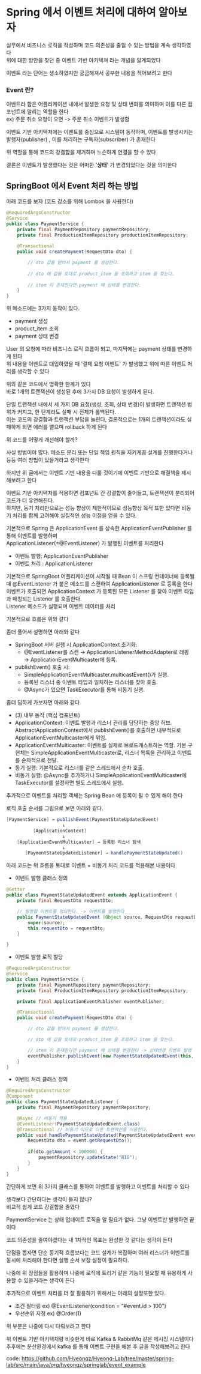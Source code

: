 # Spring 에서 이벤트 처리에 대하여 알아보자

실무에서 비즈니스 로직을 작성하며 코드 의존성을 줄일 수 있는 방법을 계속 생각하였다 <br>
위에 대한 방안을 찾던 중 이벤트 기반 아키텍쳐 라는 개념을 알게되었다 <br>

이벤트 라는 단어는 생소하였지만 궁금해져서 공부한 내용을 적어보려고 한다 <br>

### Event 란?
이벤트라 함은 어플리케이션 내에서 발생한 요청 및 상태 변화를 의미하며 이를 다른 컴포넌트에 알리는 역할을 한다 <br>
ex) 주문 취소 요청이 오면 -> 주문 취소 이벤트가 발생함 <br>

이벤트 기반 아키텍처에는 이벤트를 중심으로 시스템이 동작하며, 이벤트를 발생시키는 발행자(publisher) , 이를 처리하는 구독자(subscriber) 가 존재한다 <br>

위 역할을 통해 코드의 강결합을 제거하며 느슨하게 연결을 할 수 있다 <br>

결론은 이벤트가 발생했다는 것은 어떠한 '**상태**' 가 변경되었다는 것을 의미한다 <br>

## SpringBoot 에서 Event 처리 하는 방법
아래 코드를 보자 (코드 감소를 위해 Lombok 을 사용한다)
```java
@RequiredArgsConstructor
@Service
public class PaymentService {
	private final PaymentRepository paymentRepository;
	private final ProductionItemRepository productionItemRepository;
	
	@Transactional
	public void createPayment(RequestDto dto) {

		// dto 값을 받아서 payment 를 생성한다.
		
		// dto 에 값을 토대로 product_item 을 조회하고 item 을 찾는다.
		
		// item 이 존재한다면 payment 에 상태를 변경한다.
	}
}

```

위 메소드에는 3가지 동작이 있다. <br>
- payment 생성
- product_item 조회
- payment 상태 변경

User 의 요청에 따라 비즈니스 로직 흐름이 되고, 마지막에는 payment 상태를 변경하게 된다 <br>
위 내용을 이벤트로 대입하였을 때 '결제 요청 이벤트' 가 발생했고 위에 따른 이벤트 처리를 생각할 수 있다 <br>

위와 같은 코드에서 명확한 한계가 있다 <br>
바로 1개의 트랜잭션이 생성된 후에 3가지 DB 요청이 발생하게 된다. <br>

단일 트랜잭션 내에서 세 가지 DB 요청(생성, 조회, 상태 변경)이 발생하면 트랜잭션 범위가 커지고, 한 단계라도 실패 시 전체가 롤백된다. <br>
이는 코드의 강결합과 트랜잭션 부담을 늘린다, 결론적으로는 1개의 트랜잭션이라도 실패하게 되면 에러를 뱉으며 rollback 하게 된다 <br>

위 코드를 어떻게 개선해야 할까? <br>

사실 방법이야 많다. 메소드 분리 또는 단일 책임 원칙을 지키게끔 설계를 진행한다거나 등등 여러 방법이 있을거라고 생각한다 <br>

하지만 위 글에서는 이벤트 기반 내용을 다룰 것이기에 이벤트 기반으로 해결책을 제시해보려고 한다 <br>

이벤트 기반 아키텍처를 적용하면 컴포넌트 간 강결합이 줄어들고, 트랜잭션이 분리되어 코드가 더 유연해진다. <br>
하지만, 동기 처리만으로는 성능 향상이 제한적이므로 성능향상 목적 또한 있다면 비동기 처리를 함께 고려해야 실질적인 성능 이점을 얻을 수 있다. <br>

기본적으로 Spring 은 ApplicationEvent 를 상속한 ApplicationEventPublisher 를 통해 이벤트를 발행하며 <br>
ApplicationListener(=@EventListener) 가 발행된 이벤트를 처리한다 <br>

- 이벤트 발행: ApplicationEventPublisher
- 이벤트 처리 : ApplicationListener

기본적으로 SpringBoot 어플리케이션이 시작될 때 Bean 이 스프링 컨테이너에 등록될 때 @EventListener 가 붙은 메소드를 스캔하여 ApplicationListener 로 등록을 한다 <br>
이벤트가 호출되면 ApplicationContext 가 등록된 모든 Listener 를 찾아 이벤트 타입과 매칭되는 Listener 를 호출한다. <br>
Listener 메소드가 실행되며 이벤트 데이터를 처리 <br>

기본적으로 흐름은 위와 같다 <br>

좀더 풀어서 설명하면 아래와 같다
- SpringBoot 서버 실행 시 ApplicationContext 초기화:
  - @EventListener를 스캔 → ApplicationListenerMethodAdapter로 래핑 → ApplicationEventMulticaster에 등록.
- publishEvent() 호출 시:
  - SimpleApplicationEventMulticaster.multicastEvent()가 실행.
  - 등록된 리스너 중 이벤트 타입과 일치하는 리스너를 찾아 호출.
  - @Async가 있으면 TaskExecutor를 통해 비동기 실행.

좀더 딥하게 가보자면 아래와 같다

- (3) 내부 동작 (핵심 컴포넌트)
- ApplicationContext: 이벤트 발행과 리스너 관리를 담당하는 중앙 허브. AbstractApplicationContext에서 publishEvent()를 호출하면 내부적으로 ApplicationEventMulticaster에게 위임.
- ApplicationEventMulticaster: 이벤트를 실제로 브로드캐스트하는 역할. 기본 구현체는 SimpleApplicationEventMulticaster로, 리스너 목록을 관리하고 이벤트를 순차적으로 전달.
- 동기 실행: 기본적으로 리스너를 같은 스레드에서 순차 호출.
- 비동기 실행: @Async를 추가하거나 SimpleApplicationEventMulticaster에 TaskExecutor를 설정하면 별도 스레드에서 실행.

추가적으로 이벤트를 처리할 객체는 Spring Bean 에 등록이 될 수 있게 해야 한다 <br>


로직 호출 순서를 그림으로 보면 아래와 같다.
```java
[PaymentService] → publishEvent(PaymentStateUpdatedEvent)
                     ↓
          [ApplicationContext]
                     ↓
    [ApplicationEventMulticaster] → 등록된 리스너 탐색
                     ↓
       [PaymentStateUpdatedListener] → handlePaymentStateUpdated()
```

아래 코드는 위 흐름을 토대로 이벤트 + 비동기 처리 코드를 적용해본 내용이다 <br>

- 이벤트 발행 클래스 정의
```java
@Getter
public class PaymentStateUpdatedEvent extends ApplicationEvent {
	private final RequestDto requestDto;

	// 발행할 이벤트를 정의한다. -> 이벤트를 발행한다
	public PaymentStateUpdatedEvent (Object source, RequestDto requestDto) {
		super(source);
		this.requestDto = requestDto;
	}

}
```

- 이벤트 발행 로직 할당
```java
@RequiredArgsConstructor
@Service
public class PaymentService {
	private final PaymentRepository paymentRepository;
	private final ProductionItemRepository productionItemRepository;

	private final ApplicationEventPublisher eventPublisher;

	@Transactional
	public void createPayment(RequestDto dto) {

		// dto 값을 받아서 payment 를 생성한다.

		// dto 에 값을 토대로 product_item 을 조회하고 item 을 찾는다.

		// item 이 존재한다면 payment 에 상태를 변경한다 -> 상태변경 이벤트 발생
		eventPublisher.publishEvent(new PaymentStateUpdatedEvent(this, dto));
	}
}
```

- 이벤트 처리 클래스 정의
```java
@RequiredArgsConstructor
@Component
public class PaymentStateUpdatedListener {
	private final PaymentRepository paymentRepository;

	@Async // 비동기 적용
	@EventListener(PaymentStateUpdatedEvent.class)
	@Transactional // 비동기 이므로 다른 트랜잭션을 이용한다.
	public void handlePaymentStateUpdated(PaymentStateUpdatedEvent event) {
		RequestDto dto = event.getRequestDto();
		
		if(dto.getAmount < 100000) {
			paymentRepository.updateState("BIG");
		}
	}
}

```

간단하게 보면 위 3가지 클래스를 통하여 이벤트를 발행하고 이벤트를 처리할 수 있다 <br>

생각보다 간단하다는 생각이 들지 않나? <br>
비교적 쉽게 코드 강결합을 줄였다 <br>

PaymentService 는 상태 업데이트 로직을 알 필요가 없다. 그냥 이벤트만 발행하면 끝이다 <br>

코드 의존성을 줄여야겠다는 내 1차적인 목표는 완성한 것 같다는 생각이 든다 <br>

단점을 뽑자면 단순 동기적 흐름보다는 코드 설계가 복잡하며 여러 리스너가 이벤트를 동시에 처리해야 한다면 실행 순서 보장 설정이 필요하다.<br>

나중에 위 장점들을 활용하며 나중에 로직에 트리거 같은 기능이 필요할 때 유용하게 사용할 수 있을거라는 생각이 든다 <br>

추가적으로 이벤트 처리를 더 잘 활용하기 위해서는 아래의 설정또한 있다.
- 조건 필터링 ex) @EventListener(condition = "#event.id > 100")
- 우선순위 지정 ex) @Order(1)

위 부분은 나중에 다시 다뤄보려고 한다 <br>

위 이벤트 기반 아키텍처랑 비슷한게 바로 Kafka & RabbitMq 같은 메시징 시스템이다 <br>
추후에는 분산환경에서 kafka 를 통해 이벤트 구현을 해본 후 글을 작성해보려고 한다 <br>


code: https://github.com/Hyeonqz/Hyeonq-Lab/tree/master/spring-lab/src/main/java/org/hyeonqz/springlab/event_example